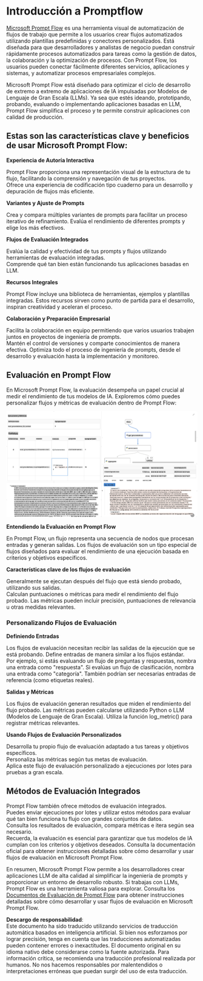 # **Introducción a Promptflow**

[Microsoft Prompt Flow](https://microsoft.github.io/promptflow/index.html?WT.mc_id=aiml-138114-kinfeylo) es una herramienta visual de automatización de flujos de trabajo que permite a los usuarios crear flujos automatizados utilizando plantillas predefinidas y conectores personalizados. Está diseñada para que desarrolladores y analistas de negocio puedan construir rápidamente procesos automatizados para tareas como la gestión de datos, la colaboración y la optimización de procesos. Con Prompt Flow, los usuarios pueden conectar fácilmente diferentes servicios, aplicaciones y sistemas, y automatizar procesos empresariales complejos.

Microsoft Prompt Flow está diseñado para optimizar el ciclo de desarrollo de extremo a extremo de aplicaciones de IA impulsadas por Modelos de Lenguaje de Gran Escala (LLMs). Ya sea que estés ideando, prototipando, probando, evaluando o implementando aplicaciones basadas en LLM, Prompt Flow simplifica el proceso y te permite construir aplicaciones con calidad de producción.

## Estas son las características clave y beneficios de usar Microsoft Prompt Flow:

**Experiencia de Autoría Interactiva**

Prompt Flow proporciona una representación visual de la estructura de tu flujo, facilitando la comprensión y navegación de tus proyectos.  
Ofrece una experiencia de codificación tipo cuaderno para un desarrollo y depuración de flujos más eficiente.

**Variantes y Ajuste de Prompts**

Crea y compara múltiples variantes de prompts para facilitar un proceso iterativo de refinamiento. Evalúa el rendimiento de diferentes prompts y elige los más efectivos.

**Flujos de Evaluación Integrados**

Evalúa la calidad y efectividad de tus prompts y flujos utilizando herramientas de evaluación integradas.  
Comprende qué tan bien están funcionando tus aplicaciones basadas en LLM.

**Recursos Integrales**

Prompt Flow incluye una biblioteca de herramientas, ejemplos y plantillas integradas. Estos recursos sirven como punto de partida para el desarrollo, inspiran creatividad y aceleran el proceso.

**Colaboración y Preparación Empresarial**

Facilita la colaboración en equipo permitiendo que varios usuarios trabajen juntos en proyectos de ingeniería de prompts.  
Mantén el control de versiones y comparte conocimientos de manera efectiva. Optimiza todo el proceso de ingeniería de prompts, desde el desarrollo y evaluación hasta la implementación y monitoreo.

## Evaluación en Prompt Flow 

En Microsoft Prompt Flow, la evaluación desempeña un papel crucial al medir el rendimiento de tus modelos de IA. Exploremos cómo puedes personalizar flujos y métricas de evaluación dentro de Prompt Flow:

![PFVizualise](../../../../../translated_images/pfvisualize.93c453890f4088830217fa7308b1a589058ed499bbfff160c85676066b5cbf2d.es.png)

**Entendiendo la Evaluación en Prompt Flow**

En Prompt Flow, un flujo representa una secuencia de nodos que procesan entradas y generan salidas. Los flujos de evaluación son un tipo especial de flujos diseñados para evaluar el rendimiento de una ejecución basada en criterios y objetivos específicos.

**Características clave de los flujos de evaluación**

Generalmente se ejecutan después del flujo que está siendo probado, utilizando sus salidas.  
Calculan puntuaciones o métricas para medir el rendimiento del flujo probado. Las métricas pueden incluir precisión, puntuaciones de relevancia u otras medidas relevantes.

### Personalizando Flujos de Evaluación

**Definiendo Entradas**

Los flujos de evaluación necesitan recibir las salidas de la ejecución que se está probando. Define entradas de manera similar a los flujos estándar.  
Por ejemplo, si estás evaluando un flujo de preguntas y respuestas, nombra una entrada como "respuesta". Si evalúas un flujo de clasificación, nombra una entrada como "categoría". También podrían ser necesarias entradas de referencia (como etiquetas reales).

**Salidas y Métricas**

Los flujos de evaluación generan resultados que miden el rendimiento del flujo probado. Las métricas pueden calcularse utilizando Python o LLM (Modelos de Lenguaje de Gran Escala). Utiliza la función log_metric() para registrar métricas relevantes.

**Usando Flujos de Evaluación Personalizados**

Desarrolla tu propio flujo de evaluación adaptado a tus tareas y objetivos específicos.  
Personaliza las métricas según tus metas de evaluación.  
Aplica este flujo de evaluación personalizado a ejecuciones por lotes para pruebas a gran escala.

## Métodos de Evaluación Integrados

Prompt Flow también ofrece métodos de evaluación integrados.  
Puedes enviar ejecuciones por lotes y utilizar estos métodos para evaluar qué tan bien funciona tu flujo con grandes conjuntos de datos.  
Consulta los resultados de evaluación, compara métricas e itera según sea necesario.  
Recuerda, la evaluación es esencial para garantizar que tus modelos de IA cumplan con los criterios y objetivos deseados. Consulta la documentación oficial para obtener instrucciones detalladas sobre cómo desarrollar y usar flujos de evaluación en Microsoft Prompt Flow.

En resumen, Microsoft Prompt Flow permite a los desarrolladores crear aplicaciones LLM de alta calidad al simplificar la ingeniería de prompts y proporcionar un entorno de desarrollo robusto. Si trabajas con LLMs, Prompt Flow es una herramienta valiosa para explorar. Consulta los [Documentos de Evaluación de Prompt Flow](https://learn.microsoft.com/azure/machine-learning/prompt-flow/how-to-develop-an-evaluation-flow?view=azureml-api-2?WT.mc_id=aiml-138114-kinfeylo) para obtener instrucciones detalladas sobre cómo desarrollar y usar flujos de evaluación en Microsoft Prompt Flow.

**Descargo de responsabilidad**:  
Este documento ha sido traducido utilizando servicios de traducción automática basados en inteligencia artificial. Si bien nos esforzamos por lograr precisión, tenga en cuenta que las traducciones automatizadas pueden contener errores o inexactitudes. El documento original en su idioma nativo debe considerarse como la fuente autorizada. Para información crítica, se recomienda una traducción profesional realizada por humanos. No nos hacemos responsables por malentendidos o interpretaciones erróneas que puedan surgir del uso de esta traducción.